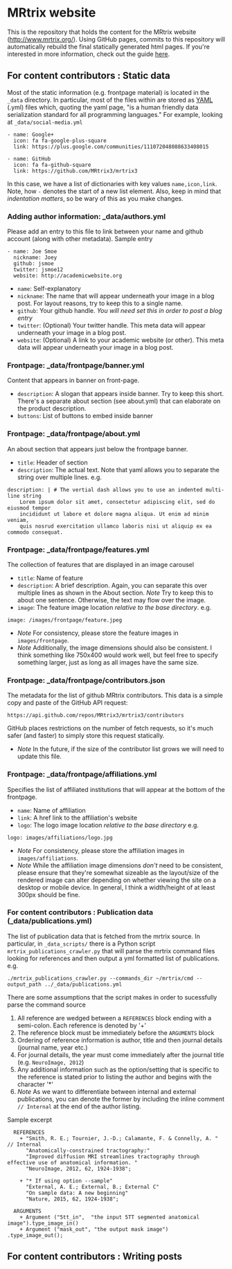 # MRtrix website

This is the repository that holds the content for the MRtrix website (http://www.mrtrix.org/). Using GitHub pages, commits to this repository will automatically rebuild the final statically generated html pages. If you're interested in more information, check out the guide [here](https://pages.github.com/).

## For content contributors : Static data

Most of the static information (e.g. frontpage material) is located in the `_data` directory. In particular, most of the files within are stored as [YAML](http://www.yaml.org/) (.yml) files which, quoting the yaml page, "is a human friendly data serialization standard for all programming languages." For example, looking at `_data/social-media.yml`

```
- name: Google+
  icon: fa fa-google-plus-square
  link: https://plus.google.com/communities/111072048088633408015

- name: GitHub
  icon: fa fa-github-square
  link: https://github.com/MRtrix3/mrtrix3
```

In this case, we have a list of dictionaries with key values `name,icon,link`. Note, how `-` denotes the start of a new list element. Also, keep in mind that *indentation matters*, so be wary of this as you make changes.

### Adding author information: _data/authors.yml

Please add an entry to this file to link between your name and github account (along with other metadata). Sample entry

```
- name: Joe Smoe
  nickname: Joey
  github: jsmoe
  twitter: jsmoe12
  website: http://academicwebsite.org
```
* `name`: Self-explanatory
* `nickname`: The name that will appear underneath your image in a blog post. For layout reasons, try to keep this to a single name.
* `github`: Your github handle. *You will need set this in order to post a blog entry*
* `twitter`: (Optional) Your twitter handle. This meta data will appear underneath your image in a blog post.
* `website`: (Optional) A link to your academic website (or other). This meta data will appear underneath your image in a blog post.

### Frontpage: _data/frontpage/banner.yml

Content that appears in banner on front-page.

* `description`: A slogan that appears inside banner. Try to keep this short. There's a separate about section (see about.yml) that can elaborate on the product description.
* `buttons`: List of buttons to embed inside banner

### Frontpage: _data/frontpage/about.yml

An about section that appears just below the frontpage banner.

* `title`: Header of section
* `description`: The actual text. Note that yaml allows you to separate the string over multiple lines. e.g.

```
description: | # The vertial dash allows you to use an indented multi-line string
    Lorem ipsum dolor sit amet, consectetur adipiscing elit, sed do eiusmod tempor 
    incididunt ut labore et dolore magna aliqua. Ut enim ad minim veniam, 
    quis nosrud exercitation ullamco laboris nisi ut aliquip ex ea commodo consequat.
```

### Frontpage: _data/frontpage/features.yml

The collection of features that are displayed in an image carousel

* `title`: Name of feature
* `description`: A brief description. Again, you can separate this over multiple lines as shown in the About section. *Note* Try to keep this to about one sentence. Otherwise, the text may flow over the image.
* `image`: The feature image location *relative to the base directory*. e.g.

```
image: /images/frontpage/feature.jpeg
```

* *Note* For consistency, please store the feature images in `images/frontpage`.
* *Note* Additionally, the image dimensions should also be consistent. I think something like 750x400 would work well, but feel free to specify something larger, just as long as all images have the same size.


### Frontpage: _data/frontpage/contributors.json

The metadata for the list of github MRtrix contributors. This data is a simple copy and paste of the GitHub API request:

```
https://api.github.com/repos/MRtrix3/mrtrix3/contributors
```

GitHub places restrictions on the number of fetch requests, so it's much safer (and faster) to simply store this request statically.

* *Note* In the future, if the size of the contributor list grows we will need to update this file.

### Frontpage: _data/frontpage/affiliations.yml

Specifies the list of affiliated institutions that will appear at the bottom of the frontpage.

* `name`: Name of affiliation
* `link`: A href link to the affiliation's website
* `logo`: The logo image location *relative to the base directory* e.g.

```
logo: images/affiliations/logo.jpg
```

* *Note* For consistency, please store the affiliation images in `images/affiliations`.
* *Note* While the affiliation image dimensions *don't* need to be consistent, please ensure that they're somewhat sizeable as the layout/size of the rendered image can alter depending on whether viewing the site on a desktop or mobile device. In general, I think a width/height of at least 300px should be fine.


### For content contributors : Publication data (_data/publications.yml)

The list of publication data that is fetched from the mrtrix source. In particular, in `_data_scripts/` there is a Python script `mrtrix_publications_crawler.py` that will parse the mrtrix command files looking for references and then output a yml formatted list of publications. e.g.

```
./mrtrix_publications_crawler.py --commands_dir ~/mrtrix/cmd --output_path ../_data/publications.yml
```

There are some assumptions that the script makes in order to sucessfully parse the command source

1. All reference are wedged between a `REFERENCES` block ending with a semi-colon. Each reference is denoted by '+'
2. The reference block must be immediately before the `ARGUMENTS` block
3. Ordering of reference information is author, title and then journal details (journal name, year etc.)
4. For journal details, the year must come immediately after the journal title (e.g. `NeuroImage, 2012`)
5. Any additional information such as the option/setting that is specific to the reference is stated prior to listing the author and begins with the character '*'
6. *Note* As we want to differentiate between internal and external publications, you can denote the former by including the inline comment `// Internal` at the end of the author listing.

Sample excerpt

```
  REFERENCES
    + "Smith, R. E.; Tournier, J.-D.; Calamante, F. & Connelly, A. " // Internal
      "Anatomically-constrained tractography:"
      "Improved diffusion MRI streamlines tractography through effective use of anatomical information. "
      "NeuroImage, 2012, 62, 1924-1938";

    + "* If using option --sample"
      "External, A. E.; External, B.; External C"
      "On sample data: A new beginning"
      "Nature, 2015, 62, 1924-1938";

  ARGUMENTS
    + Argument ("5tt_in",  "the input 5TT segmented anatomical image").type_image_in()
    + Argument ("mask_out", "the output mask image")                  .type_image_out();
```


## For content contributors : Writing posts










